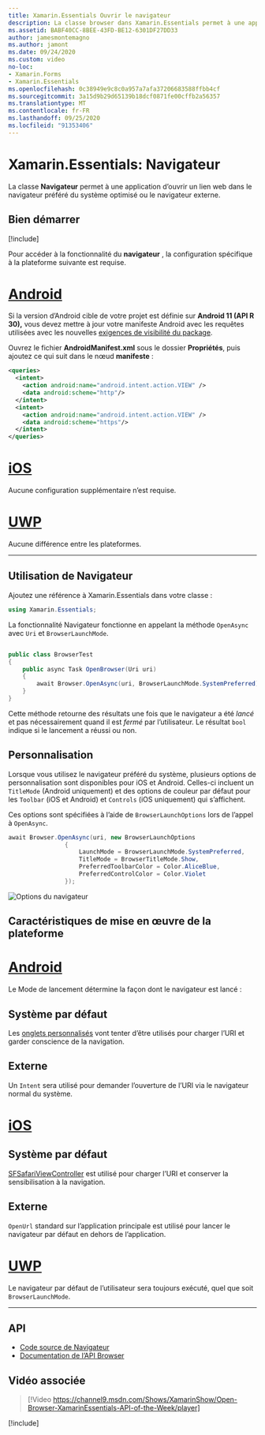 ```yaml
---
title: Xamarin.Essentials Ouvrir le navigateur
description: La classe browser dans Xamarin.Essentials permet à une application d’ouvrir un lien Web dans le navigateur préféré du système optimisé ou dans le navigateur externe.
ms.assetid: BABF40CC-8BEE-43FD-BE12-6301DF27DD33
author: jamesmontemagno
ms.author: jamont
ms.date: 09/24/2020
ms.custom: video
no-loc:
- Xamarin.Forms
- Xamarin.Essentials
ms.openlocfilehash: 0c38949e9c8c0a957a7afa37206683588ffbb4cf
ms.sourcegitcommit: 3a15d9b29d65139b18dcf0871fe00cffb2a56357
ms.translationtype: MT
ms.contentlocale: fr-FR
ms.lasthandoff: 09/25/2020
ms.locfileid: "91353406"
---
```

# <a name="no-locxamarinessentials-browser"></a>Xamarin.Essentials: Navigateur

La classe **Navigateur** permet à une application d’ouvrir un lien web dans le navigateur préféré du système optimisé ou le navigateur externe.

## <a name="get-started"></a>Bien démarrer

[!include[](~/essentials/includes/get-started.md)]

Pour accéder à la fonctionnalité du **navigateur** , la configuration spécifique à la plateforme suivante est requise.

# <a name="android"></a>[Android](#tab/android)

Si la version d’Android cible de votre projet est définie sur **Android 11 (API R 30),** vous devez mettre à jour votre manifeste Android avec les requêtes utilisées avec les nouvelles [exigences de visibilité du package](https://developer.android.com/preview/privacy/package-visibility).

Ouvrez le fichier **AndroidManifest.xml** sous le dossier **Propriétés**, puis ajoutez ce qui suit dans le nœud **manifeste** :

```xml
<queries>
  <intent>
    <action android:name="android.intent.action.VIEW" />
    <data android:scheme="http"/>
  </intent>
  <intent>
    <action android:name="android.intent.action.VIEW" />
    <data android:scheme="https"/>
  </intent>
</queries>
```

# <a name="ios"></a>[iOS](#tab/ios)

Aucune configuration supplémentaire n’est requise.

# <a name="uwp"></a>[UWP](#tab/uwp)

Aucune différence entre les plateformes.

-----

## <a name="using-browser"></a>Utilisation de Navigateur

Ajoutez une référence à Xamarin.Essentials dans votre classe :

```csharp
using Xamarin.Essentials;
```

La fonctionnalité Navigateur fonctionne en appelant la méthode `OpenAsync` avec `Uri` et `BrowserLaunchMode`.

```csharp

public class BrowserTest
{
    public async Task OpenBrowser(Uri uri)
    {
        await Browser.OpenAsync(uri, BrowserLaunchMode.SystemPreferred);
    }
}
```

Cette méthode retourne des résultats une fois que le navigateur a été _lancé_ et pas nécessairement quand il est _fermé_ par l’utilisateur.  Le résultat `bool` indique si le lancement a réussi ou non.

## <a name="customization"></a>Personnalisation

Lorsque vous utilisez le navigateur préféré du système, plusieurs options de personnalisation sont disponibles pour iOS et Android. Celles-ci incluent un `TitleMode` (Android uniquement) et des options de couleur par défaut pour les `Toolbar` (iOS et Android) et `Controls` (iOS uniquement) qui s’affichent.

Ces options sont spécifiées à l’aide de `BrowserLaunchOptions` lors de l’appel à `OpenAsync`.

```csharp
await Browser.OpenAsync(uri, new BrowserLaunchOptions
                {
                    LaunchMode = BrowserLaunchMode.SystemPreferred,
                    TitleMode = BrowserTitleMode.Show,
                    PreferredToolbarColor = Color.AliceBlue,
                    PreferredControlColor = Color.Violet
                });
```

![Options du navigateur](images/browser-options.png)

## <a name="platform-implementation-specifics"></a>Caractéristiques de mise en œuvre de la plateforme

# <a name="android"></a>[Android](#tab/android)

Le Mode de lancement détermine la façon dont le navigateur est lancé :

## <a name="system-preferred"></a>Système par défaut

Les [onglets personnalisés](https://developer.chrome.com/multidevice/android/customtabs) vont tenter d’être utilisés pour charger l’URI et garder conscience de la navigation.

## <a name="external"></a>Externe

Un `Intent` sera utilisé pour demander l’ouverture de l’URI via le navigateur normal du système.

# <a name="ios"></a>[iOS](#tab/ios)

## <a name="system-preferred"></a>Système par défaut

[SFSafariViewController](xref:SafariServices.SFSafariViewController) est utilisé pour charger l’URI et conserver la sensibilisation à la navigation.

## <a name="external"></a>Externe

`OpenUrl` standard sur l’application principale est utilisé pour lancer le navigateur par défaut en dehors de l’application.

# <a name="uwp"></a>[UWP](#tab/uwp)

Le navigateur par défaut de l’utilisateur sera toujours exécuté, quel que soit `BrowserLaunchMode`.

--------------

## <a name="api"></a>API

- [Code source de Navigateur](https://github.com/xamarin/Essentials/tree/main/Xamarin.Essentials/Browser)
- [Documentation de l’API Browser](xref:Xamarin.Essentials.Browser)

## <a name="related-video"></a>Vidéo associée

> [!Video https://channel9.msdn.com/Shows/XamarinShow/Open-Browser-XamarinEssentials-API-of-the-Week/player]

[!include[](~/essentials/includes/xamarin-show-essentials.md)]
